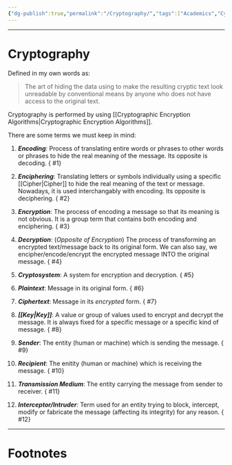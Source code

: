 ```yaml
---
{"dg-publish":true,"permalink":"/Cryptography/","tags":["Academics","CyberSec"]}
---
```



---
# Cryptography
Defined in my own words as:
> The art of hiding the data using to make the resulting cryptic text look unreadable by conventional means by anyone who does not have access to the original text.

Cryptography is performed by using [[Cryptographic Encryption Algorithms\|Cryptographic Encryption Algorithms]].

There are some terms we must keep in mind:
1. ***Encoding***: Process of translating entire words or phrases to other words or phrases to hide the real meaning of the message. Its opposite is decoding.
{ #1}

2. ***Enciphering***: Translating letters or symbols individually using a specific [[Cipher\|Cipher]] to hide the real meaning of the text or message. Nowadays, it is used interchangably with encoding. Its opposite is deciphering.
{ #2}

3. ***Encryption***: The process of encoding a message so that its meaning is not obvious. It is a group term that contains both encoding and enciphering.
{ #3}

4. ***Decryption***: (*Opposite of Encryption*) The process of transforming an encrypted text/message back to its original form. We can also say, we encipher/encode/encrypt the encrypted message INTO the original message.
{ #4}

5. ***Cryptosystem***: A system for encryption and decryption.
{ #5}

6. ***Plaintext***: Message in its original form.
{ #6}

7. ***Ciphertext***: Message in its *encrypted* form.
{ #7}

8. ***[[Key\|Key]]***: A value or group of values used to encrypt and decrypt the message. It is always fixed for a specific message or a specific kind of message.
{ #8}

9. ***Sender***: The entity (human or machine) which is sending the message.
{ #9}

10. ***Recipient***: The enitity (human or machine) which is receiving the message.
{ #10}

11. ***Transmission Medium***: The entity carrying the message from sender to receiver.
{ #11}

12. ***Interceptor/Intruder***: Term used for an entity trying to block, intercept, modify or fabricate the message (affecting its integrity) for any reason.
{ #12}


---
# Footnotes